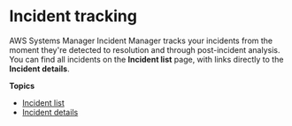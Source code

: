 # Incident tracking<a name="tracking"></a>

AWS Systems Manager Incident Manager tracks your incidents from the moment they're detected to resolution and through post\-incident analysis\. You can find all incidents on the **Incident list** page, with links directly to the **Incident details**\. 

**Topics**
+ [Incident list](tracking-list.md)
+ [Incident details](tracking-details.md)